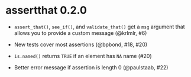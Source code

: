 # assertthat 0.2.0

* `assert_that()`, `see_if()`, and `validate_that()` get a `msg` argument 
  that allows you to provide a custom message (@krlmlr, #6)
  
* New tests cover most assertions (@bpbond, #18, #20)

* `is.named()` returns `TRUE` if an element has `NA` name (#20)

* Better error message if assertion is length 0 (@paulstaab, #22)